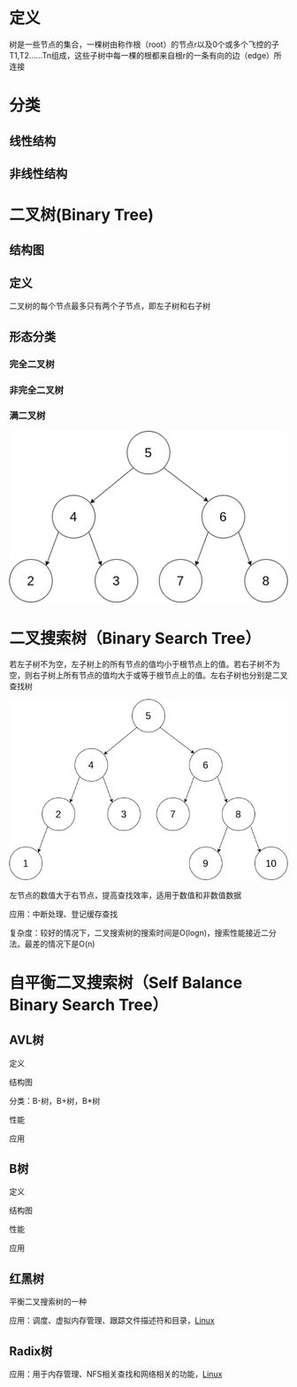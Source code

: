 # 定义

树是一些节点的集合，一棵树由称作根（root）的节点r以及0个或多个飞控的子T1,T2......Tn组成，这些子树中每一棵的根都来自根r的一条有向的边（edge）所连接

# 分类

## 线性结构

## 非线性结构

# 二叉树(Binary Tree)

## 结构图

## 定义

二叉树的每个节点最多只有两个子节点，即左子树和右子树

## 形态分类

### 完全二叉树

### 非完全二叉树

### 满二叉树

![满二叉树](Pics/%E6%BB%A1%E4%BA%8C%E5%8F%89%E6%A0%91-1590735040150.png)

# 二叉搜索树（Binary Search Tree）

若左子树不为空，左子树上的所有节点的值均小于根节点上的值。若右子树不为空，则右子树上所有节点的值均大于或等于根节点上的值。左右子树也分别是二叉查找树

![二叉搜索树](Pics/%E4%BA%8C%E5%8F%89%E6%90%9C%E7%B4%A2%E6%A0%91-1590719686590.png)

左节点的数值大于右节点，提高查找效率，适用于数值和非数值数据

应用：中断处理、登记缓存查找

复杂度：较好的情况下，二叉搜索树的搜索时间是O(logn)，搜索性能接近二分法。最差的情况下是O(n)

# 自平衡二叉搜索树（Self Balance Binary Search Tree）

## AVL树

定义

结构图

分类：B-树，B+树，B*树

性能

应用

## B树

定义

结构图

性能

应用

## 红黑树

平衡二叉搜索树的一种

应用：调度、虚拟内存管理、跟踪文件描述符和目录，[Linux](https://github.com/torvalds/linux/blob/master/include/linux/rbtree.h)

## Radix树

应用：用于内存管理、NFS相关查找和网络相关的功能，[Linux](https://github.com/torvalds/linux/blob/master/include/linux/radix-tree.h)



